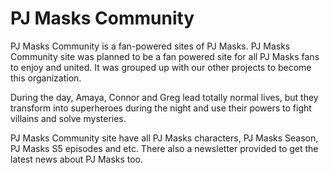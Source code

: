 # PJ Masks Community
PJ Masks Community is a fan-powered sites of PJ Masks. PJ Masks Community site was planned to be a fan powered site for all PJ Masks fans to enjoy and united. It was grouped up with our other projects to become this organization. 

During the day, Amaya, Connor and Greg lead totally normal lives, but they transform into superheroes during the night and use their powers to fight villains and solve mysteries.

PJ Masks Community site have all PJ Masks characters, PJ Masks Season, PJ Masks S5 episodes and etc. There also a newsletter provided to get the latest news about PJ Masks too. 
